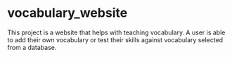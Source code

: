 # vocabulary_website
This project is a website that helps with teaching vocabulary. A user is able to add their own vocabulary or test their skills against vocabulary selected from a database.
